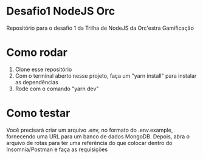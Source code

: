 # Desafio1 NodeJS Orc

Repositório para o desafio 1 da Trilha de NodeJS da Orc'estra Gamificação

# Como rodar

1. Clone esse repositório
2. Com o terminal aberto nesse projeto, faça um "yarn install" para instalar as dependências
3. Rode com o comando "yarn dev"

# Como testar

Você precisará criar um arquivo .env, no formato do .env.example, fornecendo uma URL para um banco de dados MongoDB.
Depois, abra o arquivo de rotas para ter uma referência do que colocar dentro do Insomnia/Postman e faça as requisições

